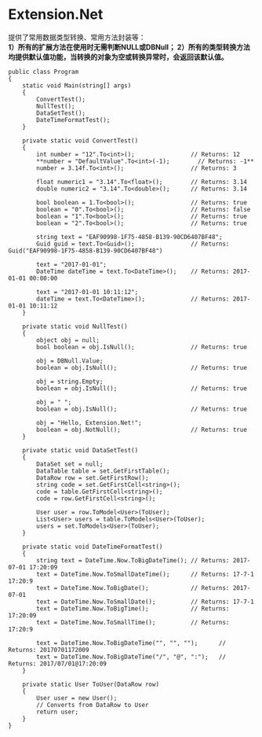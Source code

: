 # Extension.Net
提供了常用数据类型转换、常用方法封装等：  
**1）所有的扩展方法在使用时无需判断NULL或DBNull；
2）所有的类型转换方法均提供默认值功能，当转换的对象为空或转换异常时，会返回该默认值。**

    public class Program
    {
        static void Main(string[] args)
        {
            ConvertTest();
            NullTest();
            DataSetTest();
            DateTimeFormatTest();
        }

        private static void ConvertTest()
        {
            int number = "12".To<int>();                // Returns: 12
            **number = "DefaultValue".To<int>(-1);        // Returns: -1**
            number = 3.14f.To<int>();                   // Returns: 3

            float numeric1 = "3.14".To<float>();        // Returns: 3.14
            double numeric2 = "3.14".To<double>();      // Returns: 3.14

            bool boolean = 1.To<bool>();                // Returns: true
            boolean = "0".To<bool>();                   // Returns: false
            boolean = "1".To<bool>();                   // Returns: true
            boolean = "2".To<bool>();                   // Returns: true

            string text = "EAF90998-1F75-4858-B139-90CD6407BF48";
            Guid guid = text.To<Guid>();                // Returns: Guid("EAF90998-1F75-4858-B139-90CD6407BF48")

            text = "2017-01-01";
            DateTime dateTime = text.To<DateTime>();    // Returns: 2017-01-01 00:00:00

            text = "2017-01-01 10:11:12";
            dateTime = text.To<DateTime>();             // Returns: 2017-01-01 10:11:12
        }

        private static void NullTest()
        {
            object obj = null;
            bool boolean = obj.IsNull();                // Returns: true

            obj = DBNull.Value;
            boolean = obj.IsNull();                     // Returns: true

            obj = string.Empty;
            boolean = obj.IsNull();                     // Returns: true

            obj = " ";
            boolean = obj.IsNull();                     // Returns: true

            obj = "Hello, Extension.Net!";
            boolean = obj.NotNull();                    // Returns: true
        }

        private static void DataSetTest()
        {
            DataSet set = null;
            DataTable table = set.GetFirstTable();
            DataRow row = set.GetFirstRow();
            string code = set.GetFirstCell<string>();
            code = table.GetFirstCell<string>();
            code = row.GetFirstCell<string>();

            User user = row.ToModel<User>(ToUser);
            List<User> users = table.ToModels<User>(ToUser);
            users = set.ToModels<User>(ToUser);
        }

        private static void DateTimeFormatTest()
        {
            string text = DateTime.Now.ToBigDateTime(); // Returns: 2017-07-01 17:20:09
            text = DateTime.Now.ToSmallDateTime();      // Returns: 17-7-1 17:20:9
            text = DateTime.Now.ToBigDate();            // Returns: 2017-07-01
            text = DateTime.Now.ToSmallDate();          // Returns: 17-7-1
            text = DateTime.Now.ToBigTime();            // Returns: 17:20:09
            text = DateTime.Now.ToSmallTime();          // Returns: 17:20:9

            text = DateTime.Now.ToBigDateTime("", "", "");      // Returns: 20170701172009
            text = DateTime.Now.ToBigDateTime("/", "@", ":");   // Returns: 2017/07/01@17:20:09
        }

        private static User ToUser(DataRow row)
        {
            User user = new User();
            // Converts from DataRow to User
            return user;
        }
    }
